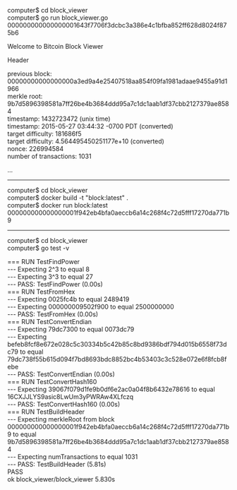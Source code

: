 
computer$ cd block_viewer  
computer$ go run block_viewer.go 000000000000000001643f7706f3dcbc3a386e4c1bfba852ff628d8024f875b6  

Welcome to Bitcoin Block Viewer  

Header  

previous block:  00000000000000000a3ed9a4e25407518aa854f09fa1981adaae9455a91d1966  
merkle root:  9b7d5896398581a7ff26be4b3684ddd95a7c1dc1aab1df37cbb2127379ae8584  
timestamp:  1432723472 (unix time)  
timestamp:  2015-05-27 03:44:32 -0700 PDT (converted)  
target difficulty:  181686f5  
target difficulty:  4.564495450251177e+10 (converted)  
nonce:  226994584  
number of transactions:  1031    
  
...  

-------------------------------------------------  

computer$ cd block_viewer  
computer$ docker build -t "block:latest" .  
computer$ docker run block:latest 000000000000000001f942eb4bfa0aeccb6a14c268f4c72d5fff17270da771b9  

-------------------------------------------------  

computer$ cd block_viewer  
computer$ go test -v  

=== RUN   TestFindPower  
--- Expecting 2^3 to equal 8  
--- Expecting 3^3 to equal 27  
--- PASS: TestFindPower (0.00s)  
=== RUN   TestFromHex  
--- Expecting 0025fc4b to equal 2489419  
--- Expecting 000000009502f900 to equal 2500000000  
--- PASS: TestFromHex (0.00s)  
=== RUN   TestConvertEndian  
--- Expecting 79dc7300 to equal 0073dc79  
--- Expecting befeb8fcf8e672e028c5c30334b5c42b85c8bd9386bdf794d015b6558f73dc79 to equal 79dc738f55b615d094f7bd8693bdc8852bc4b53403c3c528e072e6f8fcb8febe  
--- PASS: TestConvertEndian (0.00s)  
=== RUN   TestConvertHash160  
--- Expecting 39067f079d1fe9b0df6e2ac0a04f8b6432e78616 to equal 16CXJJLYS9asic8LwUm3yPWRAw4XLfczq  
--- PASS: TestConvertHash160 (0.00s)  
=== RUN   TestBuildHeader  
--- Expecting merkleRoot from block 000000000000000001f942eb4bfa0aeccb6a14c268f4c72d5fff17270da771b9 to equal 9b7d5896398581a7ff26be4b3684ddd95a7c1dc1aab1df37cbb2127379ae8584  
--- Expecting numTransactions to equal 1031  
--- PASS: TestBuildHeader (5.81s)  
PASS  
ok  	block_viewer/block_viewer	5.830s  
 
